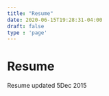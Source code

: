```yaml
---
title: "Resume"
date: 2020-06-15T19:28:31-04:00
draft: false
type : 'page'
---
```


# Resume

Resume updated 5Dec 2015
